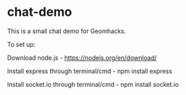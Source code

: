 # chat-demo
This is a small chat demo for Geomhacks.

To set up:

Download node.js - https://nodejs.org/en/download/

Install express through terminal/cmd - npm install express

Install socket.io through terminal/cmd - npm install socket.io
